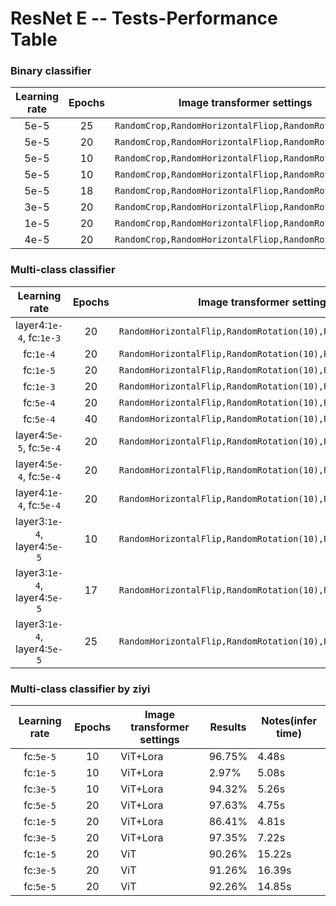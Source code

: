 # ResNet E -- Tests-Performance Table

### Binary classifier
| Learning rate | Epochs | Image transformer settings | Results | Notes |
|:-------------:|:------:|----------------------------|---------|-------|
| 5e-5 | 25 | `RandomCrop,RandomHorizontalFliop,RandomRotation(15)` | 98.65% | |
| 5e-5 | 20 | `RandomCrop,RandomHorizontalFliop,RandomRotation(15)` | 99.19%,99.12%,99.05% | |
| 5e-5 | 10 | `RandomCrop,RandomHorizontalFliop,RandomRotation(15)` | 98.78% | |
| 5e-5 | 10 | `RandomCrop,RandomHorizontalFliop,RandomRotation(15)` | 98.78% | |
| 5e-5 | 18 | `RandomCrop,RandomHorizontalFliop,RandomRotation(15)` | 98.58% | |
| 3e-5 | 20 | `RandomCrop,RandomHorizontalFliop,RandomRotation(15)` | 99.39%,99.46%,98.92% | |
| 1e-5 | 20 | `RandomCrop,RandomHorizontalFliop,RandomRotation(15)` | 98.92% | |
| 4e-5 | 20 | `RandomCrop,RandomHorizontalFliop,RandomRotation(15)` | 99.12% | |


### Multi-class classifier
| Learning rate | Epochs | Image transformer settings | Results | Notes |
|:-------------:|:------:|----------------------------|---------|-------|
| layer4:`1e-4`, fc:`1e-3` | 20 | `RandomHorizontalFlip,RandomRotation(10),RandomResizedCrop` | 82.89% | |
| fc:`1e-4` | 20 | `RandomHorizontalFlip,RandomRotation(10),RandomResizedCrop` | 79.24% | |
| fc:`1e-5` | 20 | `RandomHorizontalFlip,RandomRotation(10),RandomResizedCrop` | 53.14% | |
| fc:`1e-3` | 20 | `RandomHorizontalFlip,RandomRotation(10),RandomResizedCrop` | 80.87% | |
| fc:`5e-4` | 20 | `RandomHorizontalFlip,RandomRotation(10),RandomResizedCrop` | 80.66% | |
| fc:`5e-4` | 40 | `RandomHorizontalFlip,RandomRotation(10),RandomResizedCrop` | 80.73% | |
| layer4:`5e-5`, fc:`5e-4` | 20 | `RandomHorizontalFlip,RandomRotation(10),RandomResizedCrop` | 82.76% | |
| layer4:`5e-4`, fc:`5e-4` | 20 | `RandomHorizontalFlip,RandomRotation(10),RandomResizedCrop` | 79.78% | |
| layer4:`1e-4`, fc:`5e-4` | 20 | `RandomHorizontalFlip,RandomRotation(10),RandomResizedCrop` | 83.98% | |
| layer3:`1e-4`, layer4:`5e-5` | 10 | `RandomHorizontalFlip,RandomRotation(10),RandomResizedCrop` | 95.22% | |
| layer3:`1e-4`, layer4:`5e-5` | 17 | `RandomHorizontalFlip,RandomRotation(10),RandomResizedCrop` | 96.30% | |
| layer3:`1e-4`, layer4:`5e-5` | 25 | `RandomHorizontalFlip,RandomRotation(10),RandomResizedCrop` | 95.31% | |


### Multi-class classifier by ziyi

| Learning rate | Epochs | Image transformer settings | Results | Notes(infer time) |
|:-------------:|:------:|----------------------|---------|-------------------|
|   fc:`5e-5`   |   10   | ViT+Lora             | 96.75%  | 4.48s             |
|   fc:`1e-5`   |   10   | ViT+Lora             | 2.97%   | 5.08s             |
|   fc:`3e-5`   |   10   | ViT+Lora             | 94.32%  | 5.26s             |
|   fc:`5e-5`   |   20   | ViT+Lora             | 97.63%  | 4.75s             |
|   fc:`1e-5`   |   20   | ViT+Lora             | 86.41%  | 4.81s             |
|   fc:`3e-5`   |   20   | ViT+Lora             | 97.35%  | 7.22s             |
|   fc:`1e-5`   |   20   | ViT                  | 90.26%  | 15.22s            |
|   fc:`3e-5`   |   20   | ViT                  | 91.26%  | 16.39s            |
|   fc:`5e-5`   |   20   | ViT                  | 92.26%  | 14.85s            |
